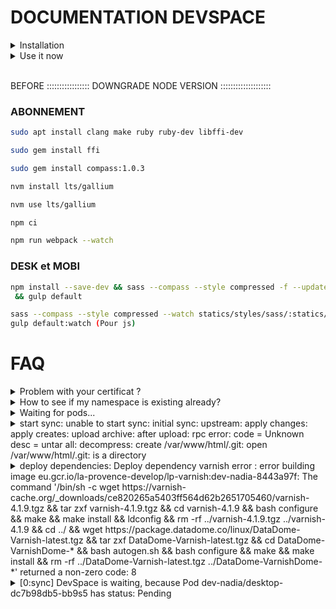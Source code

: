# DOCUMENTATION DEVSPACE

<details>
  <summary>Installation</summary>
  
  ## Installation on Ubuntu  
* Install [devspace CLI](https://devspace.sh/cli/docs/quickstart#1-download-cli) (v5.15)
* Ensure you have docker, helm (v2.17.0) and kubectl installed on your machine
  ## DETAILS Installation on Ubuntu
* [Download 2.17.0](https://get.helm.sh/helm-v2.17.0-linux-amd64.tar.gz)
-> Extract here
-> On terminal access to last folder of helm downloaded file
-> which helm
-> sudo mv helm (copy/paste result of last commande)
-> helm version
</details>

<details>
  
   <summary>Use it now</summary>

<br />

### First time
If this is the first time you start devspace, run the following command to tell devspace which namespace you prefer to use:

```bash
devspace use namespace my-namespace
```
<br />

### Deploy the applicationsudo vim /etc/hosts
All devspace commands must be run at the root of the folder.

To deploy your application, run the following command:

```bash
devspace deploy
```
<br />

### Update your hosts file for the new ingress(es)

When creating ingresses, you need to update your hosts file to map the custom domain(s) with the Ingress Controller Nginx IP, `34.79.192.20`.
DO IT => sudo vim /etc/hosts => CHANGE YOUR IP INGRESS HERE (You can retrieve the URLs from the GCP Console)
Example for the Varnish ingress:
```
34.79.192.20 dev-yourname.laprovence.com dev-yourname-www.laprovence.com dev-yourname-api.laprovence.com dev-yourname-abonnement.laprovence.com
```
<br />

### Use the dev mode with hot-reloading

To start your application in dev mode and use the hot-reloading feature, run the following command:

```bash
devspace dev
```
It will deploy your application and its dependencies, then open a shell in the running container. You can now update your files locally and the changes will be reflected inside the container.

<br />

### Delete the application

- To delete the deployment, run the following command:

```bash
devspace purge
```

- If your deployment contains dependencies (e.g.: varnish) or if you want to fully clean your environment, run the following command to delete everything:

```bash
devspace purge -a
```
<br />
  
### Deploy without Varnish

To deploy your application without Varnish, simply comment the following block in the `devspace.yaml` configuration file:

```yaml
# comment this block to disable varnish dependency
dependencies:
- name: varnish
  source:
    path: ../vcl-varnish
  vars:
    - name: backend_api
      value: api
```

<br />  

### Clear Varnish cache

If you deploy the application with Varnish as a dependency (default behavior), you can run the following command to clear its cache:

```bash
devspace run varnish.purge
```
</details>

<br />

BEFORE ::::::::::::::::: DOWNGRADE NODE VERSION ::::::::::::::::::::

### ABONNEMENT

```bash
sudo apt install clang make ruby ruby-dev libffi-dev
```

```bash
sudo gem install ffi 
```

```bash
sudo gem install compass:1.0.3
```

```bash
nvm install lts/gallium
```

```bash
nvm use lts/gallium
```

```bash
npm ci
```

```bash
npm run webpack --watch
```


### DESK et MOBI
```bash
npm install --save-dev && sass --compass --style compressed -f --update statics/styles/sass/:statics/styles/css/ \
 && gulp default 
```

```bash
sass --compass --style compressed --watch statics/styles/sass/:statics/styles/css/ (Pour css)
gulp default:watch (Pour js)
```





# FAQ

<details>
   <summary>Problem with your certificat ?</summary>
  
  ```bash
    kubectl delete ns dev-yourname
  ```
</details>

<details>
   <summary>How to see if my namespace is existing already?</summary>
  
  ```bash
    devspace use namespace
  ```
</details>

<details>
   <summary>Waiting for pods...</summary>
  
  ```bash
    VOIR AVEC NICOLAS(OP-RATE) PROBLEME DE LE VOLUME
  ```
</details>

<details>
   <summary>start sync: unable to start sync: initial sync: upstream: apply changes: apply creates: upload archive: after upload: rpc error: code = Unknown desc = untar all: decompress: create /var/www/html/.git: open /var/www/html/.git: is a directory</summary>
  
  ```bash
    LANCER LA COMMANDE DEVSPACE DEV DEPUIS UN AUTRE TERMINAL QUE CELUI DE VSCODE
  ```
</details>

<details>
  <summary>
deploy dependencies: Deploy dependency varnish error : error building image eu.gcr.io/la-provence-develop/lp-varnish:dev-nadia-8443a97f: The command '/bin/sh -c wget https://varnish-cache.org/_downloads/ce820265a5403ff564d62b2651705460/varnish-4.1.9.tgz   && tar zxf varnish-4.1.9.tgz     && cd varnish-4.1.9   && bash configure    && make  && make install         && ldconfig   && rm -rf ../varnish-4.1.9.tgz ../varnish-4.1.9       && cd ../    && wget https://package.datadome.co/linux/DataDome-Varnish-latest.tgz  && tar zxf DataDome-Varnish-latest.tgz     && cd DataDome-VarnishDome-*     && bash autogen.sh    && bash configure    && make  && make install         && rm -rf ../DataDome-Varnish-latest.tgz ../DataDome-VarnishDome-*' returned a non-zero code: 8</summary>
  
 ```bash
    devspace update dependencies
 ```
</details>

<details>
   <summary>[0:sync] DevSpace is waiting, because Pod dev-nadia/desktop-dc7b98db5-bb9s5 has status: Pending</summary>
  
  ```bash
    LANCER LA COMMANDE kubectl delete ns dev-NomDeTonEspace
  ```
</details>


